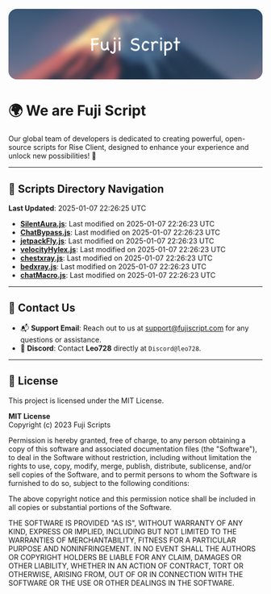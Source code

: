 ![Banner](.github/b.webp)

# 🌍 **We are Fuji Script**

Our global team of developers is dedicated to creating powerful, open-source scripts for Rise Client, designed to enhance your experience and unlock new possibilities! 🌟

---
<!-- SCRIPTS_NAVIGATION_START -->
## 📂 **Scripts Directory Navigation**

**Last Updated**: 2025-01-07 22:26:25 UTC

- **[SilentAura.js](scripts/SilentAura.js)**: Last modified on 2025-01-07 22:26:23 UTC
- **[ChatBypass.js](scripts/ChatBypass.js)**: Last modified on 2025-01-07 22:26:23 UTC
- **[jetpackFly.js](scripts/jetpackFly.js)**: Last modified on 2025-01-07 22:26:23 UTC
- **[velocityHylex.js](scripts/velocityHylex.js)**: Last modified on 2025-01-07 22:26:23 UTC
- **[chestxray.js](scripts/chestxray.js)**: Last modified on 2025-01-07 22:26:23 UTC
- **[bedxray.js](scripts/bedxray.js)**: Last modified on 2025-01-07 22:26:23 UTC
- **[chatMacro.js](scripts/chatMacro.js)**: Last modified on 2025-01-07 22:26:23 UTC

<!-- SCRIPTS_NAVIGATION_END -->

---

## 💬 **Contact Us**  
- 📬 **Support Email**: Reach out to us at [support@fujiscript.com](mailto:support@fujiscript.com) for any questions or assistance.  
- 💬 **Discord**: Contact **Leo728** directly at `Discord@leo728`.

---

## 📜 **License**

This project is licensed under the MIT License.  

**MIT License**  
Copyright (c) 2023 Fuji Scripts  

Permission is hereby granted, free of charge, to any person obtaining a copy of this software and associated documentation files (the "Software"), to deal in the Software without restriction, including without limitation the rights to use, copy, modify, merge, publish, distribute, sublicense, and/or sell copies of the Software, and to permit persons to whom the Software is furnished to do so, subject to the following conditions:  

The above copyright notice and this permission notice shall be included in all copies or substantial portions of the Software.  

THE SOFTWARE IS PROVIDED "AS IS", WITHOUT WARRANTY OF ANY KIND, EXPRESS OR IMPLIED, INCLUDING BUT NOT LIMITED TO THE WARRANTIES OF MERCHANTABILITY, FITNESS FOR A PARTICULAR PURPOSE AND NONINFRINGEMENT. IN NO EVENT SHALL THE AUTHORS OR COPYRIGHT HOLDERS BE LIABLE FOR ANY CLAIM, DAMAGES OR OTHER LIABILITY, WHETHER IN AN ACTION OF CONTRACT, TORT OR OTHERWISE, ARISING FROM, OUT OF OR IN CONNECTION WITH THE SOFTWARE OR THE USE OR OTHER DEALINGS IN THE SOFTWARE.  
